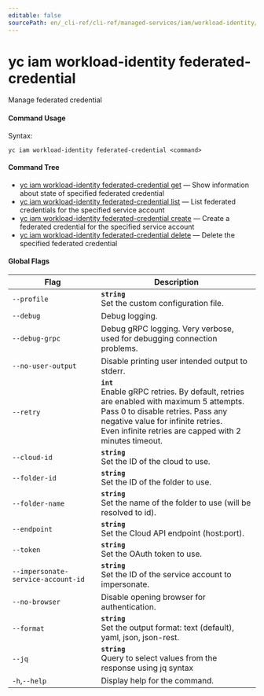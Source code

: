 ```yaml
---
editable: false
sourcePath: en/_cli-ref/cli-ref/managed-services/iam/workload-identity/federated-credential/index.md
---
```


# yc iam workload-identity federated-credential

Manage federated credential

#### Command Usage

Syntax: 

`yc iam workload-identity federated-credential <command>`

#### Command Tree

- [yc iam workload-identity federated-credential get](get.md) — Show information about state of specified federated credential
- [yc iam workload-identity federated-credential list](list.md) — List federated credentials for the specified service account
- [yc iam workload-identity federated-credential create](create.md) — Create a federated credential for the specified service account
- [yc iam workload-identity federated-credential delete](delete.md) — Delete the specified federated credential

#### Global Flags

| Flag | Description |
|----|----|
|`--profile`|<b>`string`</b><br/>Set the custom configuration file.|
|`--debug`|Debug logging.|
|`--debug-grpc`|Debug gRPC logging. Very verbose, used for debugging connection problems.|
|`--no-user-output`|Disable printing user intended output to stderr.|
|`--retry`|<b>`int`</b><br/>Enable gRPC retries. By default, retries are enabled with maximum 5 attempts.<br/>Pass 0 to disable retries. Pass any negative value for infinite retries.<br/>Even infinite retries are capped with 2 minutes timeout.|
|`--cloud-id`|<b>`string`</b><br/>Set the ID of the cloud to use.|
|`--folder-id`|<b>`string`</b><br/>Set the ID of the folder to use.|
|`--folder-name`|<b>`string`</b><br/>Set the name of the folder to use (will be resolved to id).|
|`--endpoint`|<b>`string`</b><br/>Set the Cloud API endpoint (host:port).|
|`--token`|<b>`string`</b><br/>Set the OAuth token to use.|
|`--impersonate-service-account-id`|<b>`string`</b><br/>Set the ID of the service account to impersonate.|
|`--no-browser`|Disable opening browser for authentication.|
|`--format`|<b>`string`</b><br/>Set the output format: text (default), yaml, json, json-rest.|
|`--jq`|<b>`string`</b><br/>Query to select values from the response using jq syntax|
|`-h`,`--help`|Display help for the command.|
